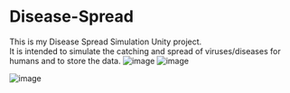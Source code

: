 # Disease-Spread
This is my Disease Spread  Simulation Unity project. <br />
It is intended to simulate the catching and spread of viruses/diseases for humans and to store the data.
![image](https://github.com/user-attachments/assets/458bbb4b-14a0-4a57-aaa0-2f943f2fd2fe)
![image](https://github.com/user-attachments/assets/435676cb-55a6-406d-adcb-fe710b34d5d8)

![image](https://github.com/user-attachments/assets/d76f0ba7-53f4-438a-b077-67a3f92bf62e)

